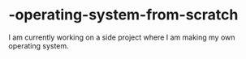 # -operating-system-from-scratch
I am currently working on a side project where I am making my own operating system.
